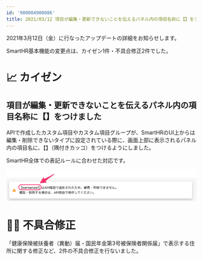 ```yaml
---
id: '900004908086'
title: 2021/03/12 項目が編集・更新できないことを伝えるパネル内の項目名称に【】をつけました 他2件
---
```

2021年3月12日（金）に行なったアップデートの詳細をお知らせします。

SmartHR基本機能の変更点は、カイゼン1件・不具合修正2件でした。

# 📈 カイゼン

## 項目が編集・更新できないことを伝えるパネル内の項目名称に【】をつけました

APIで作成したカスタム項目やカスタム項目グループが、SmartHRのUI上からは編集・削除できないタイプに設定されている際に、画面上部に表示されるパネル内の項目名に、【】（隅付きカッコ）をつけるようにしました。

SmartHR全体での表記ルールに合わせた対応です。

![110580874-d7370f80-81ac-11eb-8196-c30ee9b46095-2.png](./110580874-d7370f80-81ac-11eb-8196-c30ee9b46095-2.png)

# 👨‍⚕️ 不具合修正

「健康保険被扶養者（異動）届・国民年金第3号被保険者関係届」で表示する住所に関する修正など、2件の不具合修正を行ないました。
